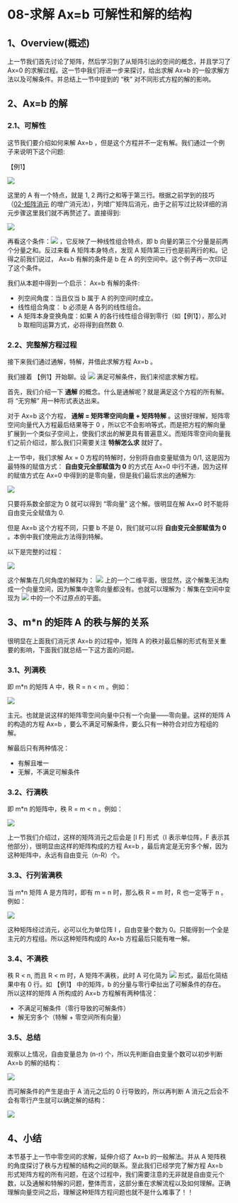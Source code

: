 # 08-求解 Ax=b 可解性和解的结构

## 1、Overview(概述)

上一节我们首先讨论了矩阵，然后学习到了从矩阵引出的空间的概念，并且学习了 Ax=0 的求解过程。这一节中我们将进一步来探讨，给出求解 Ax=b 的一般求解方法以及可解条件。并总结上一节中提到的 “秩” 对不同形式方程的解的影响。

## 2、Ax=b 的解

### 2.1、可解性

这节我们要介绍如何来解 Ax=b ，但是这个方程并不一定有解。我们通过一个例子来说明下这个问题: 

【例1】

![](../images/08/LA_8_1.png)

这里的 A 有一个特点，就是 1, 2 两行之和等于第三行。根据之前学到的技巧（[02-矩阵消元](https://github.com/apachecn/math/blob/master/02-%E7%9F%A9%E9%98%B5%E6%B6%88%E5%85%83/02-%E7%9F%A9%E9%98%B5%E6%B6%88%E5%85%83.md) 的增广消元法），列增广矩阵后消元，由于之前写过比较详细的消元步骤这里我们就不再赘述了。直接得到: 

![](../images/08/LA_8_2.jpg)

再看这个条件：![](../images/08/LA_8_3.png) ，它反映了一种线性组合特点，即 b 向量的第三个分量是前两个分量之和。反过来看 A 矩阵本身特点，发现 A 矩阵第三行也是前两行的和。记得之前我们说过， Ax=b 有解的条件是 b 在 A 的列空间中。这个例子再一次印证了这个条件。

我们从本题中得到一个启示： Ax=b 有解的条件: 
* 列空间角度：当且仅当 b 属于 A 的列空间时成立。
* 线性组合角度： b 必须是 A 各列的线性组合。
* A 矩阵本身变换角度：如果 A 的各行线性组合得到零行（如【例1】），那么对 b 取相同运算方式，必将得到自然数 0.

### 2.2、完整解方程过程

接下来我们通过通解，特解，并借此求解方程 Ax=b 。

我们接着 【例1】开始聊。设 ![](../images/08/LA_8_4.png) 满足可解条件，我们来彻底求解方程。

首先，我们介绍一下 **通解** 的概念。什么是通解呢？就是满足这个方程的所有解。将 “无穷解” 用一种形式表达出来。

对于 Ax=b 这个方程， **通解 = 矩阵零空间向量 + 矩阵特解** 。这很好理解，矩阵零空间向量代入方程最后结果等于 0 ，所以它不会影响等式，而是把方程的解向量扩展到一个类似子空间上，使我们求出的解更具有普遍意义。而矩阵零空间向量我们之前介绍过，那么我们只需要关注 **特解怎么求** 就好了。

上一节中，我们求解 Ax = 0 方程的特解时，分别将自由变量赋值为 0/1, 这是因为最特殊的赋值方式： **自由变元全部赋值为 0** 的方式在 Ax=0 中行不通，因为这样的赋值方式在 Ax=0 中得到的是零向量，但是我们最后求出的通解为: 

![](../images/08/LA_8_5.png)

只要将系数全部定为 0 就可以得到 “零向量” 这个解。很明显在解 Ax=0 时不能将自由变元全赋值为 0.

但是 Ax=b 这个方程不同，只要 b 不是 0，我们就可以将 **自由变元全部赋值为 0** 。本例中我们使用此方法得到特解。

以下是完整的过程：

![](../images/08/LA_8_6.jpg)

这个解集在几何角度的解释为： ![](../images/08/LA_8_7.png) 上的一个二维平面，很显然，这个解集无法构成一个向量空间，因为解集中连零向量都没有。也就可以理解为：解集在空间中变现为 ![](../images/08/LA_8_7.png) 中的一个不过原点的平面。


## 3、m*n 的矩阵 A 的秩与解的关系

很明显在上面我们消元求 Ax=b 的过程中，矩阵 A 的秩对最后解的形式有至关重要的影响，下面我们就总结一下这方面的问题。

### 3.1、列满秩

即 m*n 的矩阵 A 中，秩 R = n < m 。例如：

![](../images/08/LA_8_8.jpg)

主元。也就是说这样的矩阵零空间向量中只有一个向量——零向量。这样的矩阵 A 的构造的方程 Ax=b ，要么不满足可解条件，要么只有一种符合对应方程组的解。

解最后只有两种情况：

* 有解且唯一
* 无解，不满足可解条件

### 3.2、行满秩

即 m*n 的矩阵中，秩 R = m < n 。例如：

![](../images/08/LA_8_9.png)

上一节我们介绍过，这样的矩阵消元之后会是 [I F] 形式（I 表示单位阵，F 表示其他部分），很明显由这样的矩阵构成的方程 Ax=b ，最后肯定是无穷多个解，因为这种矩阵中，永远有自由变元（n-R）个。

### 3.3、行列皆满秩

当 m*n 矩阵 A 是方阵时，即有 m = n 时，那么秩 R = m 时，R 也一定等于 n 。例如：

![](../images/08/LA_8_10.png)

这种矩阵经过消元，必可以化为单位阵 I ，自由变量个数为 0。只能得到一个全是主元的方程组。所以这种矩阵构成的 Ax=b 方程最后只能有唯一解。

### 3.4、不满秩

秩 R < n, 而且 R < m 时，A 矩阵不满秩，此时 A 可化简为 ![](../images/08/LA_8_11.png) 形式，最后化简结果中有 0 行。如 【例1】 中的矩阵，b 的分量与零行牵扯出了可解条件的存在。所以这样的矩阵 A 所构成的 Ax=b 方程解有两种情况：

* 不满足可解条件（零行导致的可解条件）
* 解无穷多个（特解 + 零空间所有向量）

### 3.5、总结

观察以上情况，自由变量总为 (n-r) 个，所以先判断自由变量个数可以初步判断 Ax=b 的解的结构：

![](../images/08/LA_8_12.png)

而可解条件的产生是由于 A 消元之后的 0 行导致的，所以再判断 A 消元之后会不会有零行产生就可以确定解的结构：

![](../images/08/LA_8_13.png)

## 4、小结

本节基于上一节中零空间的求解，延伸介绍了 Ax=b 的一般解法。并从 A 矩阵秩的角度探讨了秩与方程解的结构之间的联系。至此我们已经学完了解方程 Ax=b 形式矩阵方程的所有问题，在这个过程中，我们需要注意的无非就是自由变元个数，以及通解和特解的问题，整体而言，这部分重在求解流程以及如何理解。正确理解向量空间之后，理解这种矩阵方程问题也就不是什么难事了！！